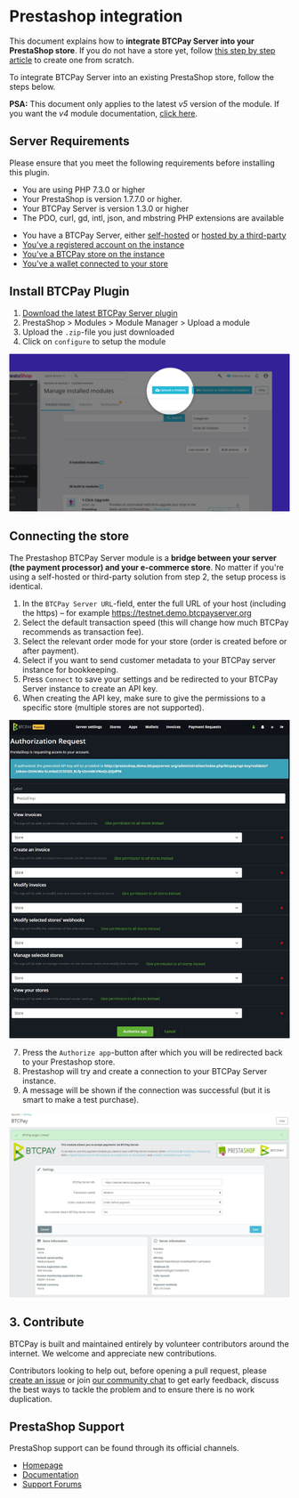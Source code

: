 # Prestashop integration

This document explains how to **integrate BTCPay Server into your PrestaShop store**.
If you do not have a store yet, follow [this step by step article](https://blog.templatetoaster.com/how-to-install-prestashop/) to create one from scratch.

To integrate BTCPay Server into an existing PrestaShop store, follow the steps below.

**PSA:** This document only applies to the latest _v5_ version of the module. If you want the _v4_ module documentation, [click here](https://github.com/btcpayserver/btcpayserver-doc/blob/cba96292ceea9483711ab53c479a98357383f857/docs/PrestaShop.md).

## Server Requirements

Please ensure that you meet the following requirements before installing this plugin.

- You are using PHP 7.3.0 or higher
- Your PrestaShop is version 1.7.7.0 or higher.
- Your BTCPay Server is version 1.3.0 or higher
- The PDO, curl, gd, intl, json, and mbstring PHP extensions are available
+ You have a BTCPay Server, either [self-hosted](/Deployment/README.md) or [hosted by a third-party](/Deployment/ThirdPartyHosting.md)
+ [You've a registered account on the instance](./RegisterAccount.md)
+ [You've a BTCPay store on the instance](./CreateStore.md)
+ [You've a wallet connected to your store](./WalletSetup.md)

## Install BTCPay Plugin

1. [Download the latest BTCPay Server plugin](https://github.com/btcpayserver/prestashop-plugin/releases)
2. PrestaShop > Modules > Module Manager > Upload a module
3. Upload the `.zip`-file you just downloaded
4. Click on `configure` to setup the module

![BTCPay Server PrestaShop plugin installation](img/prestashop/module-install.jpg)

## Connecting the store

The Prestashop BTCPay Server module is a **bridge between your server (the payment processor) and your e-commerce store**.
No matter if you're using a self-hosted or third-party solution from step 2, the setup process is identical.

1. In the `BTCPay Server URL`-field, enter the full URL of your host (including the https) – for example https://testnet.demo.btcpayserver.org
2. Select the default transaction speed (this will change how much BTCPay recommends as transaction fee).
3. Select the relevant order mode for your store (order is created before or after payment).
4. Select if you want to send customer metadata to your BTCPay server instance for bookkeeping.
5. Press `Connect` to save your settings and be redirected to your BTCPay Server instance to create an API key.
6. When creating the API key, make sure to give the permissions to a specific store (multiple stores are not supported).

![BTCPay Server PrestaShop API key setup](img/prestashop/api-key-setup.jpg)

7. Press the `Authorize app`-button after which you will be redirected back to your Prestashop store.
8. Prestashop will try and create a connection to your BTCPay Server instance.
9. A message will be shown if the connection was successful (but it is smart to make a test purchase).

![BTCPay Server PrestaShop setup finished](img/prestashop/success.jpg)

## 3. Contribute

BTCPay is built and maintained entirely by volunteer contributors around the internet. We welcome and appreciate new contributions.

Contributors looking to help out, before opening a pull request, please [create an issue](https://github.com/btcpayserver/prestashop-plugin/issues/new/choose)
or join [our community chat](https://chat.btcpayserver.org) to get early feedback, discuss the best ways to tackle the problem and to ensure there is no work duplication.

## PrestaShop Support

PrestaShop support can be found through its official channels.

* [Homepage](https://www.prestashop.com)
* [Documentation](https://doc.prestashop.com)
* [Support Forums](https://www.prestashop.com/forums)
